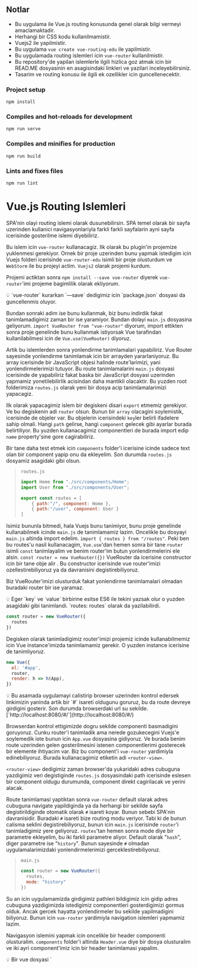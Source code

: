 ## Notlar

- Bu uygulama ile Vue.js routing konusunda genel olarak bilgi vermeyi amaclamaktadir.
- Herhangi bir CSS kodu kullanilmamistir.
- Vuejs2 ile yapilmistir.
- Bu uygulama `vue create vue-routing-edu` ile yapilmistir.
- Bu uygulamada routing islemleri icin `vue-router` kullanilmistir.
- Bu repository'de yapilan islemlerle ilgili hizlica goz atmak icin bir READ.ME dosyasinin en asagisindaki linkleri ve yazilari inceleyebilirsiniz.
- Tasarim ve routing konusu ile ilgili ek ozellikler icin guncellenecektir.

### **Project setup**

```
npm install
```

### **Compiles and hot-reloads for development**

```
npm run serve
```

### **Compiles and minifies for production**

```
npm run build
```

### **Lints and fixes files**

```
npm run lint
```

# Vue.js Routing Islemleri

SPA'nin olayi routing islemi olarak dusunebilirsin. SPA temel olarak bir sayfa uzerinden kullanici navigasyonlariyla farkli farkli sayfalarin ayni sayfa icerisinde gosterilme islemi diyebiliriz.

Bu islem icin `vue-router` kullanacagiz. Ilk olarak bu plugin'in projemize yuklenmesi gerekiyor. Ornek bir proje uzerinden bunu yapmak istedigim icin Vuejs folderi icerisinde `vue-router-edu` isimli bir proje olusturdum ve `WebStorm` ile bu projeyi actim. `Vuejs2` olarak projemi kurdum.

Projemi actiktan sonra `npm install --save vue-router` diyerek `vue-router`'imi projeme bagimlilik olarak ekliyorum.

<aside>
💡 `vue-router` kurarkan `—save` dedigimiz icin `package.json` dosyasi da guncellenmis oluyor.

</aside>

Bundan sonraki adim ise bunu kullanmak, biz bunu indirdik fakat tanimlamadigimiz zaman bir ise yaramiyor. Bundan dolayi `main.js` dosyasina geliyorum. `import VueRouter from "vue-router"` diyorum, import ettikten sonra proje genelinde bunu kullanmak istiyorsak Vue tarafindan kullanilabilmesi icin de  `Vue.use(VueRouter)` diyoruz.

Artik bu islemlerden sonra yonlendirme tanimlamalari yapabiliriz. Vue Router sayesinde yonlendirme tanimlamak icin bir arrayden yararlaniyoruz. Bu array icerisinde bir JavaScript objesi halinde route'larimizi, yani yonlendirmelerimizi tutuyor. Bu route tanimlamalarini `main.js` dosyasi icerisinde de yapabiliriz fakat baska bir JavaScript dosyasi uzerinden yapmamiz yonetilebilirlik acisindan daha mantikli olacaktir. Bu yuzden root folderimiza `routes.js` olarak yeni bir dosya acip tanimlamalarimizi yapacagiz.

Ilk olarak yapacagimiz islem bir degiskeni disari `export` etmemiz gerekiyor. Ve bu degiskenin adi `router` olsun. Bunun bir `array` olacagini soylemistik, icerisinde de objeler var. Bu objelerin icerisindeki `key`ler belirli ifadelere sahip olmali. Hangi `path` gelirse, hangi `component` gelecek gibi ayarlar burada belirtiliyor. Bu yuzden kullanacagimiz componentleri de burada import edip `name` property'sine gore cagirabiliriz.

Bir tane daha test etmek icin `components` folder'i icerisine icinde sadece text olan bir component yapip onu da ekleyelim. Son durumda `routes.js` dosyamiz asagidaki gibi olsun.

> `routes.js`
>
>
> ```jsx
> import Home from "./src/components/Home";
> import User from "./src/components/User";
> 
> export const routes = [
>     { path:"/", component: Home },
>     { path:"/user", component: User }
> ]
> ```
>

Isimiz bununla bitmedi, hala Vuejs bunu tanimiyor, bunu proje genelinde kullanabilmek icinde `main.js` de tanimlamamiz lazim. Oncelikle bu dosyayi `main.js` altinda import edelim. `import { routes } from "/routes"`. Peki ben bu routes'u nasil kullanacagim, `Vue.use`'dan hemen sonra bir tane `router` isimli `const` tanimlayalim ve benim router'im butun yonlendirmelerini ele alsin. `const router = new VueRouter({})` VueRouter da icerisine constructor icin bir tane obje alir . Bu constructor icerisinde vue router'imizi ozellestirebiliyoruz ya da davranisini degistirebiliyoruz.

Biz VueRouter'imizi olusturduk fakat yonlendirme tanimlamalari olmadan buradaki router bir ise yaramaz.

<aside>
💡 Eger `key` ve `value` birbirine esitse ES6 ile tekini yazsak olur o yuzden asagidaki gibi tanimlandi. `routes: routes` olarak da yazilabilirdi.

</aside>

```jsx
const router = new VueRouter({
  routes
})
```

Degisken olarak tanimladigimiz router'imizi projemiz icinde kullanabilmemiz icin Vue instance'imizda tanimlamamiz gerekir. O yuzden instance icerisine de tanimliyoruz.

```jsx
new Vue({
  el: '#app',
  router,
  render: h => h(App),
})

```

<aside>
💡 Bu asamada uygulamayi calistirip browser uzerinden kontrol edersek linkimizin yaninda artik bir `#` isareti oldugunu goruruz, bu da route devreye girdigini gosterir. Son durumda browserdaki url su sekilde. [`http://localhost:8080/#/`](http://localhost:8080/#/)

</aside>

Browserdan kontrol ettigimizde dogru sekilde componenti basmadigini goruyoruz.  Cunku router'i tanimladik ama nerede gozukecegini Vuejs'e soylemedik iste bunun icin `App.vue` dosyasina gidiyoruz. Ve burada benim route uzerinden gelen gosterilmesini istenen componentlerimi gosterecek bir elemente ihtiyacim var. Biz bu component'i `vue-router` yardimiyla edinebiliyoruz. Burada kullanacagimiz etiketin adi `<router-view>`.

`<router-view>` dedigimiz zaman browser'da yukaridaki adres cubuguna yazdigimiz veri degistiginde `routes.js` dosyasindaki path icerisinde eslesen bir component oldugu durumunda, component direkt cagirilacak ve yerini alacak.

Route tanimlamasi yaptiktan sonra `vue-router` default olarak adres cubuguna navigate yapildiginda ya da herhangi bir sekilde sayfa degistirildiginde otomatik olarak `#` isareti koyar. Bunun sebebi SPA'nin davranisidir. Buradaki `#` isareti bize routing modu veriyor. Tabi ki de bunun calisma seklini degistirebiliyoruz, bunun icin `main.js` icerisinde `router`'i tanimladigimiz yere geliyoruz. `routes`'tan hemen sonra mode diye bir parametre ekleyelim, bu iki farkli parametre aliyor. Default olarak "`hash`", diger parametre ise "`history`". Bunun sayesinde `#` olmadan uygulamalarimizdaki yonlendirmelerimizi gerceklestirebiliyoruz.

> `main.js`
>
>
> ```jsx
> const router = new VueRouter({
>   routes,
>   mode: "history"
> })
> ```
>

Su an icin uygulamamizda girdigimiz pathleri bildigimiz icin gidip adres cubuguna yazdigimizda istedigimiz componentleri gosterdigimizi gormus olduk. Ancak gercek hayatta yonlendirmeler bu sekilde yapilmadigini biliyoruz. Bunun icin `vue-router` yardimiyla navigation islemleri yapmamiz lazim.

Navigasyon islemini yapmak icin oncelikle bir header componenti olusturalim. `components` folder'i altinda `Header.vue` diye bir dosya olusturalim ve iki ayri component'imiz icin bir header tanimlamasi yapalim.

<aside>
💡 Bir vue dosyasi `<template>`, `<script>` ve `<style>` etiketlerinden olusur. `<style>` etiketi olmak zorunda degil, style vermek istersek kullaniyoruz. Kullanilmayacaksa silinebilir.

</aside>

> `Header.vue`
>
>
> ```jsx
> <template>
> <ul>
>   <li><a href="#">Home</a></li>
>   <li><a href="#">User</a></li>
> </ul>
> </template>
> 
> <script>
> export default {
>   name: "Header"
> }
> </script>
> 
> ```
>

Simdilik yukaridaki gibi bir tanimlama bizim icin yeterli olacaktir. Bu tanimlamayi yaptiktan sonra `Header` component'imizi `App.vue` icerisinde `<router-view>` etiketimizin hemen yukarisinda tanimlama yapalim.

<aside>
💡 `<router-view>` etiketi uzerinde tanimlamamizin nedeni, uygulamamizin her yerinde ulasilabilir olmasini istedigimiz icin.

</aside>

Asagidaki gibi `App.vue` icerisinde kullanmak istedigimiz componentleri register edebiliriz. Burada vue'nun bir ozelligi olarak component ismini `appHeader` olarak yazmis olsak bile `<app-header>` ya da `<appHeader>` etiketi olarak kullanabiliriz. Gelistirici ortami oldugu icin vue onu browserlarin anlayacagi sekilde compile ediyor, herhangi bir sikinti olmuyor.

Navigasyonumuzu hazirladik, `Home` ve `User` yonlendirmelerime tikladigimda ilgili route'umun calismasini saglamak icin `<li>` etiketimin icindeki `<a>` taginden yapacagim, bu yapinin aynisini CSS kurallarim, HTML hiyararsim bozulmamasi icin korumam lazim.  Bu is icin `vue-router` tarafindan sunulan bir diger etiketi kullanacagim, bu etiket `<router-link>`.

<aside>
💡 `<router-link>` bizim aslinda URL'e gidecek linkimiz. Bizim icin SPA'larda routelar arasinda dolasmamizi saglayan element. Bir cok ozelligi var, nereye gideyim, hangi elemente sahip olayim, hangi class'a sahip olayim, hangi kelime geldiginde islem yapayim gibi.

</aside>

Ilk olarak cok basit bir yol ile gidelim. Benim yapimin bozulmamasini istiyordum, sahip olacagin element `<li>` olacak diyelim, yani Vue seni render ettiginde `<li>` elementine buruneceksin. Bunu demek icinde `<router-link tag="li">`  dememiz yeterli. Ve icerisine de  `<a>` elementi alacak. Peki ben bu elemente tiklanildiginda nereye gidecegini nasil anlacagim onun icinde `<router-link>` icerisinde `to` attribute'u ile verebiliyorum. `<router-link to="/" tag="li"><a>Home</a>` . Bunun ile to ile eslesen bir path'im varsa ona yonlendirmis oldum.

<aside>
💡 `routes.js` dosyasinda tanimladigimiz path'teki `"/"` ile `""` arasinda hicbir fark yok. Genel kullanim olarak `"/"` tercih ediliyor.

</aside>

Digerini de bu sekilde yaptiktan sonra son durumda `Header.vue` dosyamiz asagidaki gibi olmali.

> `Header.vue`
>
>
> ```jsx
> <template>
> <ul>
>   <router-link to="/" tag="li"><a>Home</a></router-link>
>   <router-link to="/user" tag="li"><a>User</a></router-link>
> </ul>
> </template>
> 
> <script>
> export default {
>   name: "Header"
> }
> </script>
> 
> ```
>

<aside>
💡 Daha once konustugumuz gibi `<router-link>` in bi kac ek ozelligi var bunlardan bir tanesi `active-class` . `active-class` attiribute'u ile Vue hangi linke tikladigimi ve hangisinin active oldugunu bildigi icin, active olundugunda eger bir CSS ile farkli bir gosterim yapiyorsam active oldugunda hangi class'i alacagini soyleyebiliyorum. Burada onemli nokta, `"/"` diye bir yolumuz da oldugu icin `"/"` icin tanimlanan navigation'da calisacaktir bu yuzden `exact` attribute'u ile, router'daki ifadenin tamami uyusuyorsa demis oluyoruz. Eger bir proje'de isine yarayacaksa `<router-link>` dokumanini detayli inceleyebilirsin.

</aside>

Template uzerinden `<router-link>` ile navigation islemleri oldukca basit. Bazen uygulamamizdaki bir sonuca gore baska bir sayfaya baska bir component'e yonlendirme yapmak isteyebiliriz. Aslinda bu cok sik rastlanan bir senaryo. Bu islemi bir ornekle deneyelim.

Ornegin `User` component'inin oldugu yerde bir buton daha tanimlayalim ve buton araciligiyla anasayfamiza yani `"/"` yonlenelim. Bunu yapmak icin `User` component'ine bir buton tanimlayalim ve butona tikladiginda navigate islemi yapilacak olarak dusunelim, bunu vuejs'de `methods` tanimlamasi ile yapabiliriz. Butona bastigimda bi method trigger etmek icin click eventini dinlememiz lazim ve orada da methodumuzu cagirmamiz gerekiyor. Simdilik path yonlendirmesini yapmadan belirttigim seyleri `User.vue` dosyasina ekleyeyim. Hatta bu tanimlamis oldugumuz function'in bir dogru calistigini gormek icin de simdilik bir `alert()` ekleyebiliriz. `User.vue` dosyasinin son hali asagidaki gibi.

> `User.vue`
>
>
> ```jsx
> <template>
>   <div>
>     <p>User</p>
>     <button @click="navigateToHome()">Go to Home</button>
>   </div>
> 
> </template>
> 
> <script>
> export default {
>   name: "User",
>   methods:{
>     navigateToHome(){
> 			alert()
>     }
>   }
> }
> </script>
> 
> <stylescoped>
> 
> </style>
> ```
>

<aside>
💡 `<template>` etiketi bir tane root dosyasi istedigi icin yeni bir `div` acarak `<p>` ve `<button>` elementlerini wrap ettik.

</aside>

Yonlendirme islemi yapmak icin daha onceki bilgilerimizden yararlanacagiz. Vue instance icerisinde `this` keywordunu kullanarak `this.$router` dedigimizde artik router'a erisebiliyoruz. Sonrasinda da `push()` methodu kullarak bu yonlendirme islemini yapabiliriz. `.push()` dedikten sonra artik bu method bizim herhangi bir `routes.js` icerisinde tanimlamis oldugumuz path'lerden bir tanesine gitmemizi saglar bunu yaparken uc farkli yontemle yapabiliriz.

1. String olarak path degeri yazilabilir,
2. Icerisine bir obje alir, bu obje de routes tanimi yaparken kullanmis oldugumuz gibi calisir`{ path:"/" }`,
3. Yine bir obje olarak verebiliriz, bu sefer isimlendirilmis route ile bu hangi path'e gitmek istiyorsak bunun ismini verebiliriz. Tabi bunu yapabilmek icin, `routes.js` dosyasindaki objemiz icerisinde `name: "home"` gibi belirtmemiz lazim.

```jsx
  methods:{
    navigateToHome(){
			// this.$router.push("/")
      // this.$router.push({path: "/"})
			this.$router.push({ name: "home"})
    }
  }
}
```

Bu zamana kadar componentler arasinda gezinirken hep statik bir route yonetimi ile ilerledik. Gercek hayatta ornegin twitter dusun, her bir tweetin bir de `ID` bilgisi var ve bu `ID` bilgisine gore bir detay sayfasina erisebiliyoruz. Su an icin bizim `routes.js` dosyamizda `ID` parametresini karsilayacak bir yapimiz yok. Onu yapmak da son derece basit. `routes.js` dosyasina gidip path kisminda `"/user/:id"` dersek artik adres cubuguna "`/user/1`" ya da "`/user/123`" -*gibi "`/user/`"dan sonra gelecek olani `ID` olarak kullan demis oldugumuz icin*- yazdigimizda da gosterecegimiz component'imizi yonetebiliriz. Tabi bunu da yapabilmek icin bu component uzerinde bu dosyayi okuyabilmemiz gerekiyor ki kullanicaya ozel bir template render edebileyim.  Kullaniciya yollamis oldugu ID'ye gore sayfa render etmek istedigimiz ve bunu `User` component'i icerisinde yaptigimiz icin `User.vue` dosyasinda bunu okumamiz lazim.

Ornek olmasi acisindan `User.vue` icerisine bir tane daha `<p>` etiketi ekleyerek string interpolation seklinde `id` mizi yazalim. Burada string interpolation seklinde tanimladigimiz id bilgisini de alabilmek icin vue instance'i icerisinde bir data methodu olusturalim ve id return edelim. Bu id bilgisini de `route` uzerinden alacagiz. `Router`'a erismek icin daha once `this.$router` kullanmistik. `Route`'a gonderilen parametreyi almamizi saglayan kisim ise `this.$route`. Bu componenti ekrana getiren route'um parametrelerinden id'yi almamiz gerekiyor. Bunu da `this.$route.params.id` ile alabiliyoruz. ID'yi getir degerini benim vue instance icerisinde tanimlamis oldugum id'ye esitle demis olduk.

> `routes.js`
>
>
> ```jsx
> import Home from "./src/components/Home";
> import User from "./src/components/User";
> 
> export const routes = [
>     { path:"/", component: Home, name: "home"},
>     { path:"/user/:id", component: User, name: "user" }
> ]
> ```
>

> `User.vue`
>
>
> ```html
> <template>
>   <div>
>     <p>User</p>
>     <p>Yolladigin ID: {{ id }}</p>
>     <button@click="navigateToHome()">Go to Home</button>
>   </div>
> 
> </template>
> 
> <script>
> export default {
>   name: "User",
>   data(){
>     return {
>       id: this.$route.params.id
>     }
>   },
>   methods:{
>     navigateToHome(){
> 			// this.$router.push("/")
>       // this.$router.push({path: "/"})
> 				 this.$router.push({ name: "home"})
>     }
>   }
> }
> </script>
> 
> ```
>

Fark ettiyseniz artik "`/user`"a gittigimde herhangi bir component render etmiyor cunku routes dosyasinda "`/user/`"dan sonra bir ID bekliyor. Eger "`/user/`" dan sonra herhangi bir deger girersem componentim render ediliyor ve `Yolladigin ID:` kisminda gonderdigim ID bilgisini gorebiliyorum.

Yukaridaki islemi browser uzerinden yaptigimizda herhangi bir sorun olmadan calistigini goruyoruz, bir de bunu `Header` componenti uzerinden yonlenecek sekilde yapalim, bunun icin `Header` component'ine bir yeni `<router-link>` etiketi ekleyelim, bir tanesi "`/user/1`" bir tanesi de "`/user/2`" ye gitsin. Bu gercek hayatta cok sik rastladigimiz bir durum.

> `Header.vue`
>
>
> ```html
> <template>
> <ul>
>   <router-linkto="/" tag="li"><a>Home</a></router-link>
>   <router-linkto="/user/1" tag="li"><a>User 1</a></router-link>
>   <router-linkto="/user/2" tag="li"><a>User 2</a></router-link>
> </ul>
> </template>
> ```
>

Header'da duzenlemeleri yaptiktan sonra uygulamamizi browser'da test ettigimizde aslinda cok da dogru calismadigini goruyoruz. Cunku User 1'e tikladiktan sonra User 2'ye bastigimda Yolladigin ID kismi degismedigini goruyoruz. Halbuki adres cubugunda ID'nin guncellendigini goruyorduk.



<aside>
💡 Bunun sebebi aslinda component'imizin coktan render edilmis olmasi ve bundan dolayi da `User.vue` dosyasinda yazdigim ID bilgisi coktan set edildi.

</aside>

Bu sorunu duzeltmek icin `reactivity` burada yardimimiza kosuyor. `User.vue` dosyamda `watch` yardimi sayesinde bunu cozebiliyorum. `watch` ile bir property'i izleyebiliyorduk ve degeri degistigi anda bir aksiyon alabiliyorduk. Burada degeri degisen kisim `$route.param.id` ama data kismi tekrar render edilmedigi icin bunu kullanamiyoruz, bundan kaynakli olarak da "`$route`" un degeri degistigi zaman bir aksiyon alalim. Bu da iki parametre alir, `to` ve `from`. Bunun yaptigi islemi her iki yonlendirme de ayni component icerisinden aldigindan, eski componenti oldurup yenisini render etmek. Detayli bilgi icin asagidan bakabilirsin.

Degisen value'muz icin `to` yu kullanacagiz. watch'imizin icine `this.id` diyerek buradaki vue instance'imiza eristik, bu degeri de `to.params.id`yaparsak bu sorunu cozmus oluruz.

<aside>
💡 `from` parametresini simdilik kullanmayacagim icin yazmiyorum. Aksi halde kullanilmadigi icin hata verecektir.

</aside>

```jsx
watch: {
  "$route"(to){
    this.id = to.params.id
  }
}
```

Buraya kadar her sey tamamsa biraz daha detaya inebiliriz. Gercek hayattan ornekleri dusundugumuzde, Home'a tikladigimizda homepage yuklenirken User'a tikladigimizda da ilgili userlarin bir listesinin gelmesini ve bu liste uzerinden de bir user'a tikladigimizda detay sayfasinin acilmasini bekleriz. Bazende bu detay sayfasini editlemek isteyebiliriz. Bunu nested routes yapisi ile yapabiliriz. Ornek uzerinden gormek icin components folderimizda `User` componentimize ek olarak `UserStart`, `UserDetail` ve `UserEdit` olmak uzere uc tane daha component dosyasi olusturalim.

> `UserStart.vue`
>
>
> ```jsx
> <template>
> <ul>
>   <li>User 1</li>
>   <li>User 2</li>
>   <li>User 3</li>
>   <li>User 4</li>
>   <li>User 5</li>
>   <li>User 6</li>
> </ul>
> </template>
> 
> <script>
> export default {
>   name: "UserStart"
> }
> </script>
> 
> ```
>

> `UserDetail.vue`
>
>
> ```jsx
> <template>
> <p>User Detail</p>
> </template>
> 
> <script>
> export default {
>   name: "UserDetail"
> }
> </script>
> 
> ```
>

> `UserEdit.vue`
>
>
> ```jsx
> <template>
> <p>User Edit</p>
> </template>
> 
> <script>
> export default {
>   name: "UserEdit"
> }
> </script>
> 
> ```
>

Yeni componentlerimizi olusturduktan sonra var olan `User` componentimizde artik liste seklinde farazi userlarimizi ekleyelim. Ona gecmeden once `Header.vue` dosyamizda ornek olmasi acisindan yaptigimiz User 1 ve User 2 yonlendirmelerimizi kaldiralim herhangi bir yol gondermeden `User` componentini cagirsin.

Simdi de `routes.js` dosyamizdaki `ID` parametresi alan path'i de temizleyip "`/use`r" yapalim. Ustelik de bunun da kendine ait child routelari olacak. Yani user'a ait route'lari tanimlamak yerine user altindaki route tanimlamasiyla bunu yapacagim. Bizim userla ilgili dort tane ana componentimiz var. `User`, `UserStart`, `UserDetail` ve `UserEdit`.

User pathinde children diye bir property tanimlayarak baslayalim, bu children property'si bir arrayden olusur. Kendi icerisinde path tanimlamasindaki gibi bir obje alacak.

<aside>
💡 Farkli pathler icin farkli componentler cagirmak istedigimiz icin `routes.js` icersinde de bu componentleri import etmemiz gerekmekte.

</aside>

Eger path "`/user`" geldikten sonra herhangi bir ibare belirtilmemisse, ekrana yukleyecegin component'in adi `UserStart`. Ayni sekilde, eger gelen path uzerinde bir `ID` varsa o zaman calisacak componentin adi `UserDetail` olacak. Bir diger path'te ise eger `ID` gelirse ve ondan sonra `edit` diyorsa o zaman burada render edecegin componentin adi `UserEdit`.

> `routes.js`
>
>
> ```jsx
> export const routes = [
>     {path: "/", component: Home, name: "home"},
>     {
>         path: "/user", component: User, name: "user", children: [
>             {path: "", component: UserStart},
>             {path: ":id", component: UserDetail},
>             {path: ":id/edit", component: UserEdit},
>         ]
>     }
> ]
> ```
>

`routes.js` dosyasinda bu degisikligi yaptiktan sonra yapilmasi gereken tek bir sey kaldi. Onun icin de User componentine gidip degisikliklerimizi yapalim.

<aside>
💡 Eger bir component'te child'lar varsa `<router-view>` kullanmak zorundayiz. Bu `<router-view>` tanimlamasini da yine main component icerisinde yani User componentinde tanimlamamiz gerekmekte.

</aside>

Tum bu islemleri yaptiktan sonra browser uzerinde testlerimizi yaptigimizda herhangi bir sorun olmadigini goruyoruz. Su an icin tek sikintimiz bu yeni olusturdugumuz componentler arasinda navigasyon yapamiyoruz. Navigasyon daha once yapmistik, yine ayni sekilde kullanimla burada da componentler arasi iletisimi saglayabiliriz.

`UserStart` component'imize gidip `li` elementlerimizi `<router-link>` elementlerine cevirelim.

> `UserStart.vue`
>
>
> ```jsx
> <template>
> <ul>
>   <router-link to="/user/1" tag="li" exact><a>User 1</a></router-link>
>   <router-link to="/user/2" tag="li" exact><a>User 2</a></router-link>
>   <router-link to="/user/3" tag="li" exact><a>User 3</a></router-link>
>   <router-link to="/user/4" tag="li" exact><a>User 4</a></router-link>
> </ul>
> </template>
> 
> <script>
> export default {
>   name: "UserStart"
> }
> </script>
> ```
>

<aside>
💡 Eger bu user listesi bir `API` uzerinden bize donseydi, kac tane dondugu bilgisi dinamik bir veri oldugu icin `v-for` ile bunu sayfada render edecektik.

</aside>

`UserDetail` sayfasinda Home butonumuz harici bir de edit sayfasina yonlendirecek bir `<router-link>` imiz olsun boylelikle edit sayfasina da erisebiliriz.  Buradadaha once yaptigimizdan farkli olarak bizim `user/:id/edit` sayfasina gitmemiz gerekiyor. `ID` bilgisini `$route.params.id` ile almistik sonrasinda da `/edit` eklememiz gerekiyor dolayisiyla burada bir string concatenation yapacagiz. Bir de `ID` bilgisi dinamik oldugu icin `to` parametresini bind etmemiz gerekecek kisa kullanimi ile `:to` ile bunu cozebiliyoruz. Son durumda UserDetail componentimize eklemis oldugumuz yonlendirme su sekilde `<router-link *tag*="button" *:to*="'/user/' + $route.params.id + '/edit'">Edit User</router-link>` oldu.

Bunun yerine cok daha profesyonel bir yontem ile yani name route kullanarak istedigimiz bir isimlendirme ile istedigimiz bir route'u direkt calistirabiliyoruz. Bu yuzden child routelari tanimladigimiz routes.js dosyasinda UserEdit componentini tanimladigimiz objeye name diye bir property daha ekleyip `{path: ":id/edit", component: UserEdit, name: "userEdit"}` yapalim. Daha sonrasinda `UserDetail` komponentimizde edit icin gonderecegimiz kisimda obje olarak path verelim. Ikinci bir property olarak da `params` yazalim. Bu da ben bu componente bir parametre yollayacagim demek. `params` property de birden fazla veri alabilecegi icin de obje bekliyor. Bu `ID` bilgisini de yine `$route.params.id` ile aliyorum boylelikle bu sorunum da cozulmus oldu. `<router-link *tag*="button" *:to*="{name: 'userEdit', params: {id: $route.params.id} }">Edit User</router-link>`

<aside>
💡 Tanimladigimiz route'lar sayesinde navigasyon islemlerini basariyla gerceklestirebiliyoruz. Peki zaman icerisinde sayfalarimizin pathleri degisti ve kullanici elle daha onceden bildigi bir path'e gitmek istiyor bu durumda su an kullanilan path'e yonlendirmek icin redirect property'si kullanilabilir. `routes.js` icerisinde `{ path: '/a', redirect: '/b' }` olarak tanimlama yapabiliriz. Ayni sekilde named route ile de calisiyor. `{ path: '/a', redirect: { name: 'foo' }}`

Yine ayni sekilde eger `routes.js` dosyamizdaki hicbir path'e uymayan bir yola gidilmek isteniyorsa yine bir component goremeyecektir, bunun yerine eger tanimlanan routes icerisinden herhangi birine uyan bir yol yoksa wildcard ile istedigimiz bir componente yonlendirebiliriz. `{ path: "*", redirect: "/"}`

</aside>

Vuejs'de routing islemleriyle ilgili temel olarak ozellikleri gorduk, artik SPA olarak kullanicilarin navigasyon islemlerini yapabiliyoruz. Son olarak biraz daha gelismis ve buyuk capli projelerde kullanabilecegimiz bir ozellikten bahsetmek istiyorum. Su an icin uygulamamizi baslattigimizda User component'ini kullanmasak bile su an `webpack` tarafindan her sey tek dosya olarak bundle edildigi icin projenin icerisinde kullanilan butun componentler client tarafinda load ediliyor. Kucuk uygulamalarda bunun dezavantajlarini gormeyiz ancak proje buyudukce bu da bir maliyet olusturuyor. Bu maliyet problemimizden kurtulmamiza yarayacak bir cozum var o da `lazy load`.

<aside>
💡 `Lazy load` bize hangi component'i hangi zamanda kullanacaksak o zaman yuklememize firsat sunuyor. Bu islem webpack tarafindan yapiliyor. Bu islemi tum componentleri yukledigimiz routes.js dosyasinda yapiyoruz.

</aside>

### Ek Kaynaklar:

<aside>
💡 ****What are single-page applications?****

In the history of web development, traditionally, web applications were composed of more than one page, each having links between them. An HTTP request to a web server would be made at each page load, code would be executed on a server, and then an entire page would be rendered. Each page would have server-side back-end code running, performing actions such as a database query or a call to remote API.

A SPA, or single-page application, on the other hand, is a web application that is entirely composed of just one web page, a single file on the filesystem, such as `index.html`. Requests for different “pages” (or “views”) are handled through AJAX (JavaScript) and *replace* parts of the page, potentially saving on bandwidth. This technique, therefore, decreases the time required to switch between pages and different parts of the application by eliminating the need to continually download parts of the single-page app, like the template, which doesn't often change.

Additionally, through the use of the browser's *History API*, the URL in the address bar can be changed with each page. Because of this, the browser history will act just like it does on a traditional website. This allows you to use the forward and backward arrows to go back and forth between pages.

A SPA must be created using JavaScript, though, so there is a bit of a learning curve involved. Additionally, sometimes browser compatibility is an issue for some of the latest features. Lastly, since all of the source code for a single page application is exposed, certain private aspects of the page such as API tokens must be hidden.

</aside>

<aside>
💡 Routing Modes ile ilgili detayli bilgi:

# **HTML5 History Mode**

The default mode for `vue-router` is *hash mode* - it uses the URL hash to simulate a full URL so that the page won't be reloaded when the URL changes.

To get rid of the hash, we can use the router's **history mode**, which leverages the `history.pushState` API to achieve URL navigation without a page reload:

`const router = new VueRouter({
mode: 'history',
routes: [...]
})`

When using history mode, the URL will look "normal," e.g. `http://oursite.com/user/id`. Beautiful!

Here comes a problem, though: Since our app is a single page client side app, without a proper server configuration, the users will get a 404 error if they access `http://oursite.com/user/id` directly in their browser. Now that's ugly.

Not to worry: To fix the issue, all you need to do is add a simple catch-all fallback route to your server. If the URL doesn't match any static assets, it should serve the same `index.html` page that your app lives in. Beautiful, again!

---

### **mode**

- type: `string`
- default: `"hash" (in browser) | "abstract" (in Node.js)`
- available values: `"hash" | "history" | "abstract"`

  Configure the router mode.

  - `hash`: uses the URL hash for routing. Works in all Vue-supported browsers, including those that do not support HTML5 History API.
  - `history`: requires HTML5 History API and server config. See **[HTML5 History Mode](https://router.vuejs.org/guide/essentials/history-mode.html)**.
  - `abstract`: works in all JavaScript environments, e.g. server-side with Node.js. **The router will automatically be forced into this mode if no browser API is present.**

---

</aside>

<aside>
💡 `<router-link>` ile ilgili detayli bilgi:

`<router-link>` is the component for enabling user navigation in a router-enabled app. The target location is specified with the `to` prop. It renders as an `<a>` tag with correct `href` by default, but can be configured with the `tag` prop. In addition, the link automatically gets an active CSS class when the target route is active.

`<router-link>` is preferred over hard-coded `<a href="...">` for the following reasons:

- It works the same way in both HTML5 history mode and hash mode, so if you ever decide to switch mode, or when the router falls back to hash mode in IE9, nothing needs to be changed.
- In HTML5 history mode, `router-link` will intercept the click event so that the browser doesn't try to reload the page.
- When you are using the `base` option in HTML5 history mode, you don't need to include it in `to` prop's URLs.
</aside>

<aside>
💡 **Reacting to Params Changes**

One thing to note when using routes with params is that when the user navigates from `/user/foo` to `/user/bar`, **the same component instance will be reused**. Since both routes render the same component, this is more efficient than destroying the old instance and then creating a new one. **However, this also means that the lifecycle hooks of the component will not be called**.

To react to params changes in the same component, you can simply watch the `$route` object:

```jsx
const User = {
  template: '...',
  watch: {
    $route(to, from) {
      // react to route changes...
    }
  }
}
```

</aside>

<aside>
💡 Catch All Undefined Paths with a Wildcard Route in Vue

We can use the "*" symbol to catch all matching paths. However, there are ways to do this that will override other paths. We want to avoid those.

</aside>

## 🔗 Links

[Vue.js Routing Islemleri](https://medium.com/@bilgihankose/vue-js-routing-islemleri-5d08aa7c283c)

[https://github.com/bilgihankose/vue-router-edu](https://github.com/bilgihankose/vue-router-edu)

[](https://www.udemy.com/course/sifirdan-ileri-seviye-vuejs-2-vuex-vue-router-egitim-seti/learn/lecture/11466364#questions)

[Make a Single Page Application (SPA) with Vue.js and Sanity | Sanity.io guide](https://www.sanity.io/guides/create-a-single-page-application-with-vuejs-and-sanity)

[Catch All Undefined Paths with a Wildcard Route in Vue](https://egghead.io/lessons/vue-js-catch-all-undefined-paths-with-a-wildcard-route-in-vue)

[Dynamic Route Matching | Vue Router](https://router.vuejs.org/guide/essentials/dynamic-matching.html#reacting-to-params-changes)

[API Reference | Vue Router](https://router.vuejs.org/api/#router-link)

[HTML5 History Mode | Vue Router](https://router.vuejs.org/guide/essentials/history-mode.html#html5-history-mode)

[](https://router.vuejs.org/api/#mode)